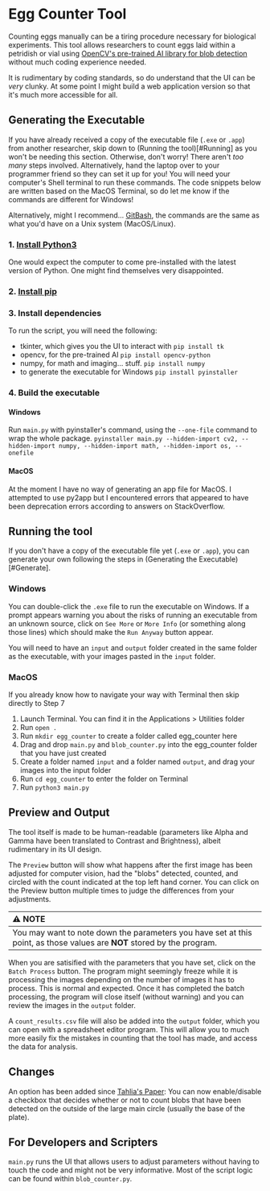 # Egg Counter Tool
Counting eggs manually can be a tiring procedure necessary for biological experiments. This tool allows researchers to count eggs laid within a petridish or vial using [OpenCV's pre-trained AI library for blob detection](https://learnopencv.com/blob-detection-using-opencv-python-c/) without much coding experience needed.

It is rudimentary by coding standards, so do understand that the UI can be _very_ clunky. At some point I might build a web application version so that it's much more accessible for all.

## <a name="Generate"></a>Generating the Executable
If you have already received a copy of the executable file (`.exe` or `.app`) from another researcher, skip down to (Running the tool)[#Running] as you won't be needing this section. Otherwise, don't worry! There aren't _too many_ steps involved. Alternatively, hand the laptop over to your programmer friend so they can set it up for you! You will need your computer's Shell terminal to run these commands. The code snippets below are written based on the MacOS Terminal, so do let me know if the commands are different for Windows!

Alternatively, might I recommend... [GitBash](https://git-scm.com/downloads), the commands are the same as what you'd have on a Unix system (MacOS/Linux).

### 1. [Install Python3](https://realpython.com/installing-python/)
One would expect the computer to come pre-installed with the latest version of Python. One might find themselves very disappointed.

### 2. [Install pip](https://pip.pypa.io/en/stable/installation/)

### 3. Install dependencies
To run the script, you will need the following:

- tkinter, which gives you the UI to interact with
    ```pip install tk```
- opencv, for the pre-trained AI
    ```pip install opencv-python```
- numpy, for math and imaging... stuff.
    ```pip install numpy```
- to generate the executable for Windows
    ```pip install pyinstaller```

### 4. Build the executable

#### Windows
Run `main.py` with pyinstaller's command, using the `--one-file` command to wrap the whole package.
```pyinstaller main.py --hidden-import cv2, --hidden-import numpy, --hidden-import math, --hidden-import os, --onefile```

#### MacOS
At the moment I have no way of generating an app file for MacOS. I attempted to use py2app but I encountered errors that appeared to have been deprecation errors according to answers on StackOverflow.

## <a name="Running"></a>Running the tool
If you don't have a copy of the executable file yet (`.exe` or `.app`), you can generate your own following the steps in (Generating the Executable)[#Generate].

### Windows
You can double-click the `.exe` file to run the executable on Windows. If a prompt appears warning you about the risks of running an executable from an unknown source, click on `See More` or `More Info` (or something along those lines) which should make the `Run Anyway` button appear.

You will need to have an `input` and `output` folder created in the same folder as the executable, with your images pasted in the `input` folder.

### MacOS
If you already know how to navigate your way with Terminal then skip directly to Step 7

1. Launch Terminal. You can find it in the Applications > Utilities folder
2. Run `open .`
3. Run `mkdir egg_counter` to create a folder called egg_counter here
4. Drag and drop `main.py` and `blob_counter.py` into the egg_counter folder that you have just created
5. Create a folder named `input` and a folder named `output`, and drag your images into the input folder
6. Run `cd egg_counter` to enter the folder on Terminal
7. Run `python3 main.py`

## Preview and Output
The tool itself is made to be human-readable (parameters like Alpha and Gamma have been translated to Contrast and Brightness), albeit rudimentary in its UI design. 

The `Preview` button will show what happens after the first image has been adjusted for computer vision, had the "blobs" detected, counted, and circled with the count indicated at the top left hand corner. You can click on the Preview button multiple times to judge the differences from your adjustments.

| :warning: NOTE                                                                                                          |
|:------------------------------------------------------------------------------------------------------------------------|
| You may want to note down the parameters you have set at this point, as those values are **NOT** stored by the program. |

When you are satisified with the parameters that you have set, click on the `Batch Process` button. The program might seemingly freeze while it is processing the images depending on the number of images it has to process. This is normal and expected. Once it has completed the batch processing, the program will close itself (without warning) and you can review the images in the `output` folder.

A `count_results.csv` file will also be added into the `output` folder, which you can open with a spreadsheet editor program. This will allow you to much more easily fix the mistakes in counting that the tool has made, and access the data for analysis.

## Changes
An option has been added since [Tahlia's Paper](https://pubmed.ncbi.nlm.nih.gov/39106944/): You can now enable/disable a checkbox that decides whether or not to count blobs that have been detected on the outside of the large main circle (usually the base of the plate).

## For Developers and Scripters
`main.py` runs the UI that allows users to adjust parameters without having to touch the code and might not be very informative. Most of the script logic can be found within `blob_counter.py`. 
